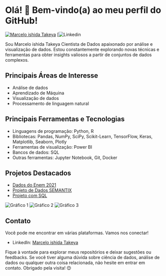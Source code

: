 
# Olá! 👋 Bem-vindo(a) ao meu perfil do GitHub!

[![Marcelo ishida Takeya](https://img.shields.io/badge/SeuNome-Cientista%20de%20Dados-brightgreen)](https://seu-site.com)
[![Linkedin](https://www.linkedin.com/in/marcelo-ishida-takeya-a8213897/)


Sou Marcelo ishida Takeya Cientista de Dados apaixonado por análise e visualização de dados. Estou constantemente explorando novas técnicas e ferramentas para obter insights valiosos a partir de conjuntos de dados complexos.

## Principais Áreas de Interesse

- Análise de dados
- Aprendizado de Máquina
- Visualização de dados
- Processamento de linguagem natural

## Principais Ferramentas e Tecnologias

- Linguagens de programação: Python, R
- Bibliotecas: Pandas, NumPy, SciPy, Scikit-Learn, TensorFlow, Keras, Matplotlib, Seaborn, Plotly
- Ferramentas de visualização: Power BI
- Bancos de dados: SQL
- Outras ferramentas: Jupyter Notebook, Git, Docker

## Projetos Destacados

- [Dados do Enem 2021 ](https://github.com/Mjapo/DadosEnem)
- [Projeto de Dados SEMANTIX ](https://github.com/Mjapo/ProjetoDados)
- [Projeto com SQL ](https://github.com/Mjapo/ProjetoCreditoSql)

  

![Gráfico 1](https://github.com/SeuNome/SeuNome/blob/main/chart1.png)
![Gráfico 2](https://github.com/SeuNome/SeuNome/blob/main/chart2.png)
![Gráfico 3](https://github.com/SeuNome/SeuNome/blob/main/chart3.png)



## Contato

Você pode me encontrar em várias plataformas. Vamos nos conectar!

- LinkedIn: [Marcelo ishida Takeya](https://www.linkedin.com/in/marcelo-ishida-takeya-a8213897/)

Fique à vontade para explorar meus repositórios e deixar sugestões ou feedbacks. Se você tiver alguma dúvida sobre ciência de dados, análise de dados ou qualquer outra coisa relacionada, não hesite em entrar em contato. Obrigado pela visita! 😊
